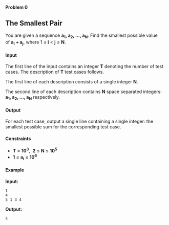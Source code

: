 #### Problem 0
## The Smallest Pair

You are given a sequence **a<sub>1</sub>, a<sub>2</sub>, ..., a<sub>N</sub>**. Find the smallest possible value of **a<sub>i</sub> + a<sub>j</sub>**, where 1 ≤ **i** < **j** ≤ **N**.

#### Input

The first line of the input contains an integer **T** denoting the number of test cases. The description of **T** test cases follows. 

The first line of each description consists of a single integer **N**.

The second line of each description contains **N** space separated integers: **a<sub>1</sub>, a<sub>2</sub>, ..., a<sub>N</sub>** respectively.

#### Output

For each test case, output a single line containing a single integer: the smallest possible sum for the corresponding test case.

#### Constraints

- **T** = **10<sup>3</sup>**,  **2** ≤ **N** ≤ **10<sup>5</sup>**
- **1** ≤ **a<sub>i</sub>** ≤ **10<sup>6</sup>**

#### Example

**Input:**

    1
    4
    5 1 3 4

**Output:**

    4
